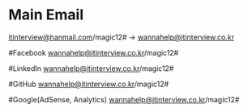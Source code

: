 # Main Email
itinterview@hanmail.com/magic12#
-> wannahelp@itinterview.co.kr



#Facebook
wannahelp@itinterview.co.kr/magic12#

#LinkedIn
wannahelp@itinterview.co.kr/magic12#

#GitHub
wannahelp@itinterview.co.kr/magic12#

#Google(AdSense, Analytics)
wannahelp@itinterview.co.kr/magic12#